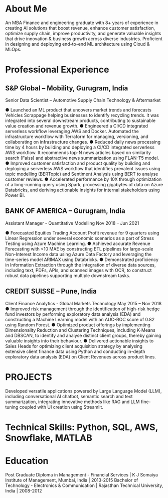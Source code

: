 # About Me
An MBA Finance and engineering graduate with 8+ years of experience in creating AI solutions that boost revenue, enhance customer satisfaction, optimize supply chain, improve productivity, and generate valuable insights that drive innovation & business growth across diverse industries. Proficient in designing and deploying end-to-end ML architecture using Cloud & MLOps.

# Professional Experience

## S&P Global – Mobility, Gurugram, India
Senior Data Scientist – Automotive Supply Chain Technology & Aftermarket

● Launched an ML product that uncovers market trends and forecasts Vehicles Scrappage helping businesses to identify recycling trends. It was integrated into several downstream products, contributing to sustainable value creation and revenue growth.
● Engineered a CI/CD integrated serverless workflow leveraging AWS and Docker. Automated the infrastructure workflow with Terraform for managing, versioning, and collaborating on infrastructure changes.
● Reduced daily news processing time by 4 hours by building and deploying a CI/CD integrated serverless AWS workflow. It recommends top-N news articles based on similarity search (Faiss) and abstractive news summarization using FLAN-T5 model.
● Improved customer satisfaction and product quality by building and deploying a serverless AWS workflow that identifies prevalent issues using topic modelling (BERTopic) and Sentiment Analysis using BERT to analyse customer reviews.
● Accelerated performance by 10X through optimization of a long-running query using Spark, processing gigabytes of data on Azure Databricks, and deriving actionable insights for internal stakeholders using Power BI.

## BANK OF AMERICA – Gurugram, India
Assistant Manager - Quantitative Modelling Nov 2018 – Jun 2021

● Forecasted Equities Trading Account Profit revenue for 9 quarters using Linear Regression under several economic scenarios as a part of Stress Testing using Azure Machine Learning.
● Achieved accurate Revenue Forecasting with <10 MAE by constructing ETL pipelines for large-scale Non-Interest Income data using Azure Data Factory and leveraging the time-series model ARIMAX using Databricks.
● Demonstrated proficiency in Information Extraction through the integration of diverse data sources, including text, PDFs, APIs, and scanned images with OCR, to construct robust data pipelines supporting multiple downstream tasks.

## CREDIT SUISSE – Pune, India
Client Finance Analytics - Global Markets Technology May 2015 – Nov 2018
● Improved risk management through the identification of high-risk hedge fund investors by performing exploratory data analysis (EDA) and constructing a Machine Learning model with an AUC-ROC score of 0.82 using Random Forest.
● Optimized product offerings by implementing Dimensionality Reduction and Clustering Techniques, including K-Means and DBSCAN, to identify and analyse distinct client groups, thereby gaining valuable insights into their behaviour.
● Delivered actionable insights to Sales Heads for optimizing client acquisition strategy by analysing extensive client finance data using Python and conducting in-depth exploratory data analysis (EDA) on Client Revenues across product lines.

# PROJECTS
Developed versatile applications powered by Large Language Model (LLM), including conversational AI chatbot, semantic search and text summarization, integrating innovative methods like RAG and LLM fine-tuning coupled with UI creation using Streamlit.

# Technical Skills: Python, SQL, AWS, Snowflake, MATLAB

# Education
Post Graduate Diploma in Management - Financial Services | K J Somaiya Institute of Management, Mumbai, India | 2013-2015 
Bachelor of Technology - Electronics & Communication | Rajasthan Technical University, India | 2008-2012
